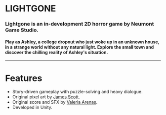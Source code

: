 # LIGHTGONE

### Lightgone is an in-development 2D horror game by Neumont Game Studio.
#### Play as Ashley, a college dropout who just woke up in an unknown house, in a strange world without any natural light. Explore the small town and discover the chilling reality of Ashley's situation.

---

# Features
+ Story-driven gameplay with puzzle-solving and heavy dialogue.
+ Original pixel art by [James Scott](https://github.com/LesserFlame).
+ Original score and SFX by [Valeria Arenas](https://github.com/7Varenas2).
+ Developed in Unity.